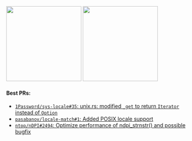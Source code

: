 <picture>
	<source media="(prefers-color-scheme: dark)" srcset="https://github-profile-summary-cards.vercel.app/api/cards/stats?username=pasabanov&theme=github_dark">
	<source media="(prefers-color-scheme: light)" srcset="https://github-profile-summary-cards.vercel.app/api/cards/stats?username=pasabanov&theme=github">
	<img height="200em">
</picture>

<picture>
	<source media="(prefers-color-scheme: dark)" srcset="https://github-readme-stats.vercel.app/api/top-langs/?username=pasabanov&layout=compact&theme=github_dark&border_color=2e343b&title_color=0366d6&langs_count=8">
	<source media="(prefers-color-scheme: light)" srcset="https://github-readme-stats.vercel.app/api/top-langs/?username=pasabanov&layout=compact&theme=github&border_color=e4e2e2&title_color=0366d6&langs_count=8">
	<img height="200em">
</picture>

#### Best PRs:
- [`1Password/sys-locale#35`: unix.rs: modified `_get` to return `Iterator` instead of `Option`](https://github.com/1Password/sys-locale/pull/35)
- [`pasabanov/locale-match#1`: Added POSIX locale support](https://github.com/pasabanov/locale-match/pull/1)
- [`ntop/nDPI#2494`: Optimize performance of ndpi_strnstr() and possible bugfix](https://github.com/ntop/nDPI/pull/2494)
